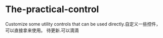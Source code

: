 # The-practical-control
Customize some utility controls that can be used directly.自定义一些控件，可以直接拿来使用。
待更新.可以滴滴
